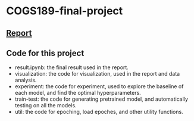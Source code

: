 # COGS189-final-project

## [Report](https://github.com/XiaonanFu-ucsd/COGS189-final-project/blob/main/report.pdf)

## Code for this project
- result.ipynb: the final result used in the report. 
- visualization: the code for visualization, used in the report and data analysis. 
- experiment: the code for experiment, used to explore the baseline of each model, and find the optimal hyperparameters.
- train-test: the code for generating pretrained model, and automatically testing on all the models. 
- util: the code for epoching, load epoches, and other utility functions.